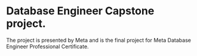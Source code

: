 # Database Engineer Capstone project.

The project is presented by Meta and is the final project for Meta Database Engineer Professional Certificate.
